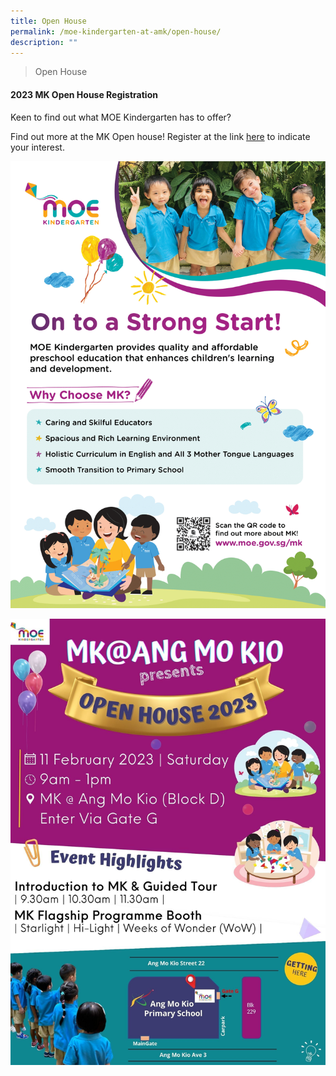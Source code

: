 ```yaml
---
title: Open House
permalink: /moe-kindergarten-at-amk/open-house/
description: ""
---
```

>Open House

#### 2023 MK Open House Registration


Keen to find out what MOE Kindergarten has to offer?  
  
Find out more at the MK Open house! Register at the link [here](https://go.gov.sg/mkopenhouse2023pmk) to indicate your interest.

![](/images/MOE%20Kindergarten/2023%20MK%20OH%20Flyer-1.png)

![](/images/MOE%20Kindergarten/MK%20Open%20House_Revised%201.jpg)